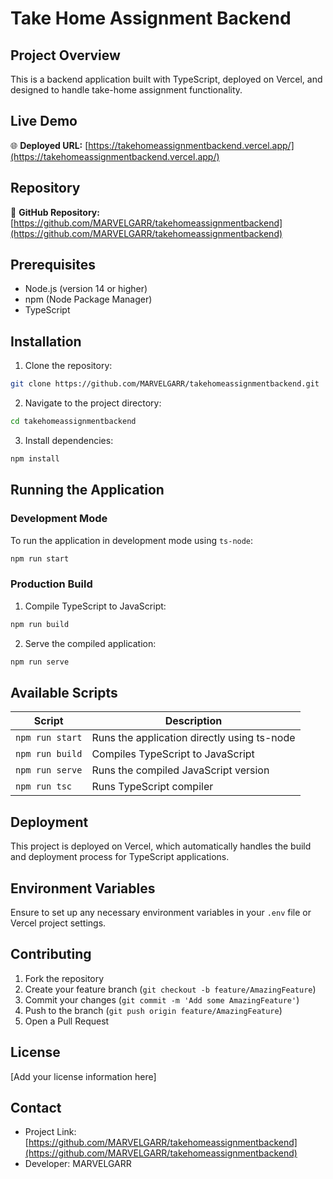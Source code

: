 # Take Home Assignment Backend

## Project Overview
This is a backend application built with TypeScript, deployed on Vercel, and designed to handle take-home assignment functionality.

## Live Demo
🌐 **Deployed URL:** [https://takehomeassignmentbackend.vercel.app/](https://takehomeassignmentbackend.vercel.app/)

## Repository
📁 **GitHub Repository:** [https://github.com/MARVELGARR/takehomeassignmentbackend](https://github.com/MARVELGARR/takehomeassignmentbackend)

## Prerequisites
- Node.js (version 14 or higher)
- npm (Node Package Manager)
- TypeScript

## Installation

1. Clone the repository:
```bash
git clone https://github.com/MARVELGARR/takehomeassignmentbackend.git
```

2. Navigate to the project directory:
```bash
cd takehomeassignmentbackend
```

3. Install dependencies:
```bash
npm install
```

## Running the Application

### Development Mode
To run the application in development mode using `ts-node`:
```bash
npm run start
```

### Production Build
1. Compile TypeScript to JavaScript:
```bash
npm run build
```

2. Serve the compiled application:
```bash
npm run serve
```

## Available Scripts

| Script | Description |
|--------|-------------|
| `npm run start` | Runs the application directly using ts-node |
| `npm run build` | Compiles TypeScript to JavaScript |
| `npm run serve` | Runs the compiled JavaScript version |
| `npm run tsc` | Runs TypeScript compiler |

## Deployment
This project is deployed on Vercel, which automatically handles the build and deployment process for TypeScript applications.

## Environment Variables
Ensure to set up any necessary environment variables in your `.env` file or Vercel project settings.

## Contributing
1. Fork the repository
2. Create your feature branch (`git checkout -b feature/AmazingFeature`)
3. Commit your changes (`git commit -m 'Add some AmazingFeature'`)
4. Push to the branch (`git push origin feature/AmazingFeature`)
5. Open a Pull Request

## License
[Add your license information here]

## Contact
- Project Link: [https://github.com/MARVELGARR/takehomeassignmentbackend](https://github.com/MARVELGARR/takehomeassignmentbackend)
- Developer: MARVELGARR

